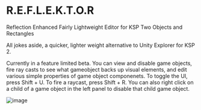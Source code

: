 # R.E.F.L.E.K.T.O.R
Reflection Enhanced Fairly Lightweight Editor for KSP Two Objects and Rectangles

All jokes aside, a quicker, lighter weight alternative to Unity Explorer for KSP 2.

Currently in a feature limited beta. You can view and disable game objects, fire ray casts to see what gameobject backs up visual elements, and edit various simple properties of game object componenets.
To toggle the UI, press Shift + U. To fire a raycast, press Shift + R. You can also right click on a child of a game object in the left panel to disable that child game object.

![image](https://github.com/coldrifting/Reflektor/assets/31460040/ff1a6a37-cf6f-4ff3-87c8-ea72fda9bd80)
